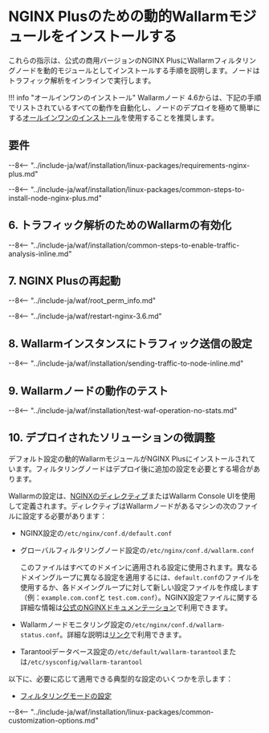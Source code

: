 [img-wl-console-users]:             ../../../../images/check-user-no-2fa.png
[wallarm-status-instr]:             ../../../../admin-en/configure-statistics-service.md
[memory-instr]:                     ../../../../admin-en/configuration-guides/allocate-resources-for-node.md
[waf-directives-instr]:             ../../../../admin-en/configure-parameters-en.md
[ptrav-attack-docs]:                ../../../../attacks-vulns-list.md#path-traversal
[attacks-in-ui-image]:              ../../../../images/admin-guides/test-attacks-quickstart.png
[waf-mode-instr]:                   ../../../../admin-en/configure-wallarm-mode.md
[logging-instr]:                    ../../../../admin-en/configure-logging.md
[proxy-balancer-instr]:             ../../../../admin-en/using-proxy-or-balancer-en.md
[process-time-limit-instr]:         ../../../../admin-en/configure-parameters-en.md#wallarm_process_time_limit
[configure-selinux-instr]:          ../../../../admin-en/configure-selinux.md
[configure-proxy-balancer-instr]:   ../../../../admin-en/configuration-guides/access-to-wallarm-api-via-proxy.md
[update-instr]:                     ../../../../updating-migrating/nginx-modules.md
[install-postanalytics-docs]:        ../../../../admin-en/installation-postanalytics-en/
[waf-mode-recommendations]:          ../../../../about-wallarm/deployment-best-practices.md#follow-recommended-onboarding-steps
[ip-lists-docs]:                    ../../../../user-guides/ip-lists/overview.md
[versioning-policy]:                ../../../../updating-migrating/versioning-policy.md#version-list
[install-postanalytics-instr]:      ../../../../admin-en/installation-postanalytics-en.md
[waf-installation-instr-latest]:     /installation/nginx-plus/
[img-node-with-several-instances]:  ../../../../images/user-guides/nodes/wallarm-node-with-two-instances.png
[img-create-wallarm-node]:      ../../../../images/user-guides/nodes/create-cloud-node.png
[nginx-custom]:                 ../../../custom/custom-nginx-version.md
[node-token]:                       ../../../../quickstart/getting-started.md#deploy-the-wallarm-filtering-node
[api-token]:                        ../../../../user-guides/settings/api-tokens.md
[wallarm-token-types]:              ../../../../user-guides/nodes/nodes.md#api-and-node-tokens-for-node-creation
[platform]:                         ../../../../installation/supported-deployment-options.md
[img-grouped-nodes]:                ../../../../images/user-guides/nodes/grouped-nodes.png

# NGINX Plusのための動的Wallarmモジュールをインストールする

これらの指示は、公式の商用バージョンのNGINX PlusにWallarmフィルタリングノードを動的モジュールとしてインストールする手順を説明します。ノードはトラフィック解析をインラインで実行します。

!!! info "オールインワンのインストール"
    Wallarmノード 4.6からは、下記の手順でリストされているすべての動作を自動化し、ノードのデプロイを極めて簡単にする[オールインワンのインストール](../../../../installation/nginx/all-in-one.md)を使用することを推奨します。

## 要件

--8<-- "../include-ja/waf/installation/linux-packages/requirements-nginx-plus.md"

--8<-- "../include-ja/waf/installation/linux-packages/common-steps-to-install-node-nginx-plus.md"

## 6. トラフィック解析のためのWallarmの有効化

--8<-- "../include-ja/waf/installation/common-steps-to-enable-traffic-analysis-inline.md"

## 7. NGINX Plusの再起動

--8<-- "../include-ja/waf/root_perm_info.md"

--8<-- "../include-ja/waf/restart-nginx-3.6.md"

## 8. Wallarmインスタンスにトラフィック送信の設定

--8<-- "../include-ja/waf/installation/sending-traffic-to-node-inline.md"

## 9. Wallarmノードの動作のテスト

--8<-- "../include-ja/waf/installation/test-waf-operation-no-stats.md"

## 10. デプロイされたソリューションの微調整

デフォルト設定の動的WallarmモジュールがNGINX Plusにインストールされています。フィルタリングノードはデプロイ後に追加の設定を必要とする場合があります。

Wallarmの設定は、[NGINXのディレクティブ](../../../../admin-en/configure-parameters-en.md)またはWallarm Console UIを使用して定義されます。ディレクティブはWallarmノードがあるマシンの次のファイルに設定する必要があります：

* NGINX設定の`/etc/nginx/conf.d/default.conf`
* グローバルフィルタリングノード設定の`/etc/nginx/conf.d/wallarm.conf`

    このファイルはすべてのドメインに適用される設定に使用されます。異なるドメイングループに異なる設定を適用するには、`default.conf`のファイルを使用するか、各ドメイングループに対して新しい設定ファイルを作成します（例：`example.com.conf`と `test.com.conf`）。NGINX設定ファイルに関する詳細な情報は[公式のNGINXドキュメンテーション](https://nginx.org/en/docs/beginners_guide.html)で利用できます。
* Wallarmノードモニタリング設定の`/etc/nginx/conf.d/wallarm-status.conf`。詳細な説明は[リンク][wallarm-status-instr]で利用できます。
* Tarantoolデータベース設定の`/etc/default/wallarm-tarantool`または`/etc/sysconfig/wallarm-tarantool`

以下に、必要に応じて適用できる典型的な設定のいくつかを示します：

* [フィルタリングモードの設定][waf-mode-instr]

--8<-- "../include-ja/waf/installation/linux-packages/common-customization-options.md"